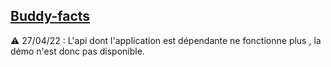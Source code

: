 ## [Buddy-facts](https://buddy-facts.herokuapp.com/)
⚠️ 27/04/22 : L'api dont l'application est dépendante ne fonctionne plus , la démo n'est donc pas disponible.